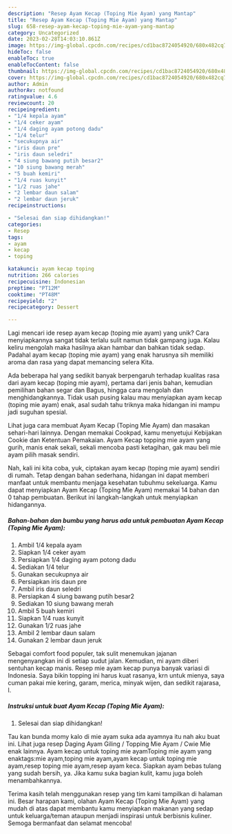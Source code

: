 ```yaml
---
description: "Resep Ayam Kecap (Toping Mie Ayam) yang Mantap"
title: "Resep Ayam Kecap (Toping Mie Ayam) yang Mantap"
slug: 658-resep-ayam-kecap-toping-mie-ayam-yang-mantap
category: Uncategorized
date: 2023-02-28T14:03:10.861Z
image: https://img-global.cpcdn.com/recipes/cd1bac8724054920/680x482cq70/ayam-kecap-toping-mie-ayam-foto-resep-utama.jpg
hideToc: false
enableToc: true
enableTocContent: false
thumbnail: https://img-global.cpcdn.com/recipes/cd1bac8724054920/680x482cq70/ayam-kecap-toping-mie-ayam-foto-resep-utama.jpg
cover: https://img-global.cpcdn.com/recipes/cd1bac8724054920/680x482cq70/ayam-kecap-toping-mie-ayam-foto-resep-utama.jpg
author: Admin
authorAv: notfound
ratingvalue: 4.6
reviewcount: 20
recipeingredient:
- "1/4 kepala ayam"
- "1/4 ceker ayam"
- "1/4 daging ayam potong dadu"
- "1/4 telur"
- "secukupnya air"
- "iris daun pre"
- "iris daun seledri"
- "4 siung bawang putih besar2"
- "10 siung bawang merah"
- "5 buah kemiri"
- "1/4 ruas kunyit"
- "1/2 ruas jahe"
- "2 lembar daun salam"
- "2 lembar daun jeruk"
recipeinstructions:

- "Selesai dan siap dihidangkan!"
categories:
- Resep
tags:
- ayam
- kecap
- toping

katakunci: ayam kecap toping 
nutrition: 266 calories
recipecuisine: Indonesian
preptime: "PT12M"
cooktime: "PT48M"
recipeyield: "2"
recipecategory: Dessert

---
```





Lagi mencari ide resep ayam kecap (toping mie ayam) yang unik? Cara menyiapkannya sangat tidak terlalu sulit namun tidak gampang juga. Kalau keliru mengolah maka hasilnya akan hambar dan bahkan tidak sedap. Padahal ayam kecap (toping mie ayam) yang enak harusnya sih memiliki aroma dan rasa yang dapat memancing selera Kita.





Ada beberapa hal yang sedikit banyak berpengaruh terhadap kualitas rasa dari ayam kecap (toping mie ayam), pertama dari jenis bahan, kemudian pemilihan bahan segar dan Bagus, hingga cara mengolah dan menghidangkannya. Tidak usah pusing kalau mau menyiapkan ayam kecap (toping mie ayam) enak,      asal sudah tahu triknya maka hidangan ini mampu jadi suguhan spesial.














Lihat juga cara membuat Ayam Kecap (Toping Mie Ayam) dan masakan sehari-hari lainnya. Dengan memakai Cookpad, kamu menyetujui Kebijakan Cookie dan Ketentuan Pemakaian. Ayam Kecap topping mie ayam yang gurih, manis enak sekali, sekali mencoba pasti ketagihan, gak mau beli mie ayam pilih masak sendiri.






Nah, kali ini kita coba, yuk, ciptakan ayam kecap (toping mie ayam) sendiri di rumah. Tetap dengan bahan sederhana, hidangan ini dapat memberi manfaat untuk membantu menjaga kesehatan tubuhmu sekeluarga. Kamu dapat menyiapkan Ayam Kecap (Toping Mie Ayam) memakai 14 bahan dan 0 tahap pembuatan. Berikut ini langkah-langkah untuk menyiapkan hidangannya.

<!--inarticleads1-->

##### Bahan-bahan dan bumbu yang harus ada untuk pembuatan Ayam Kecap (Toping Mie Ayam):

1. Ambil 1/4 kepala ayam
1. Siapkan 1/4 ceker ayam
1. Persiapkan 1/4 daging ayam potong dadu
1. Sediakan 1/4 telur
1. Gunakan secukupnya air
1. Persiapkan iris daun pre
1. Ambil iris daun seledri
1. Persiapkan 4 siung bawang putih besar2
1. Sediakan 10 siung bawang merah
1. Ambil 5 buah kemiri
1. Siapkan 1/4 ruas kunyit
1. Gunakan 1/2 ruas jahe
1. Ambil 2 lembar daun salam
1. Gunakan 2 lembar daun jeruk


Sebagai comfort food populer, tak sulit menemukan jajanan mengenyangkan ini di setiap sudut jalan. Kemudian, mi ayam diberi sentuhan kecap manis. Resep mie ayam kecap punya banyak variasi di Indonesia. Saya bikin topping ini harus kuat rasanya, krn untuk mienya, saya cuman pakai mie kering, garam, merica, minyak wijen, dan sedikit rajarasa, l. 

<!--inarticleads2-->

##### Instruksi untuk buat Ayam Kecap (Toping Mie Ayam):


1. Selesai dan siap dihidangkan!

Tau kan bunda momy kalo di mie ayam suka ada ayamnya itu nah aku buat ini. Lihat juga resep Daging Ayam Giling / Topping Mie Ayam / Cwie Mie enak lainnya. Ayam kecap untuk toping mie ayamToping mie ayam yang enaktags:mie ayam,toping mie ayam,ayam kecap untuk toping mie ayam,resep toping mie ayam,resep ayam keca. Siapkan ayam bebas tulang yang sudah bersih, ya. Jika kamu suka bagian kulit, kamu juga boleh menambahkannya. 

Terima kasih telah menggunakan resep yang tim kami tampilkan di halaman ini. Besar harapan kami, olahan Ayam Kecap (Toping Mie Ayam) yang mudah di atas dapat membantu kamu menyiapkan makanan yang sedap untuk keluarga/teman ataupun menjadi inspirasi untuk berbisnis kuliner. Semoga bermanfaat dan selamat mencoba!

